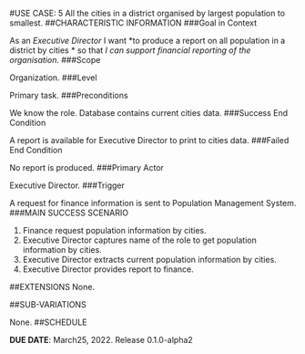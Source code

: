 #USE CASE: 5 All the cities in a district organised by largest population to smallest.
##CHARACTERISTIC INFORMATION
###Goal in Context

As an *Executive Director* I want *to produce a report on all population in a district by cities * so that *I can support financial reporting of the organisation.*
###Scope

Organization.
###Level

Primary task.
###Preconditions

We know the role. Database contains current cities data.
###Success End Condition

A report is available for Executive Director to print to cities data.
###Failed End Condition

No report is produced.
###Primary Actor

Executive Director.
###Trigger

A request for finance information is sent to Population Management System.
###MAIN SUCCESS SCENARIO

1. Finance request population information by cities.
2. Executive Director captures name of the role to get population information by cities.
3. Executive Director extracts current population information by cities.
4. Executive Director provides report to finance.

##EXTENSIONS
None.


##SUB-VARIATIONS

None.
##SCHEDULE

**DUE DATE**: March25, 2022. Release 0.1.0-alpha2